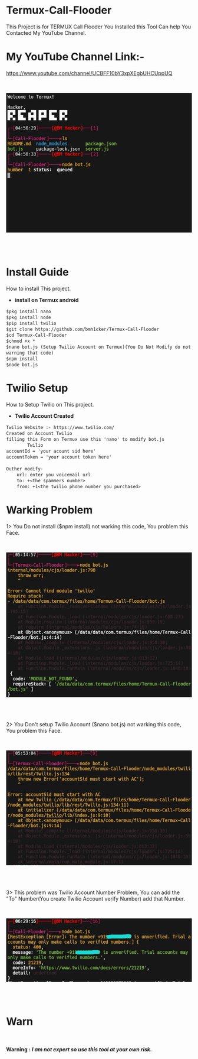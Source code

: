 # Termux-Call-Flooder
This Project is for TERMUX Call Flooder
You Installed this Tool Can help You Contacted My YouTube Channel.

# My YouTube Channel Link:-
https://www.youtube.com/channel/UCBFF10bY3xpXEgbUHCUppUQ

<br>
<p align="center">
<img src="https://github.com/bmh1cker/Termux-Call-Flooder/blob/master/src/Termux%20Call%20Flooder.jpg"/>
</p>
<br><br>

# Install Guide
How to install This project.

* **install on Termux android**

```
$pkg install nano
$pkg install node
$pip install twilio
$git clone https://github.com/bmh1cker/Termux-Call-Flooder
$cd Termux-Call-Flooder
$chmod +x *
$nano bot.js (Setup Twilio Account on Termux)(You Do Not Modify do not warning that code)
$npm install
$node bot.js
```

# Twilio Setup
How to Setup Twilio on This project.

* **Twilio Account Created**

```
Twilio Website :- https://www.twilio.com/
Created on Account Twilio
filling this Form on Termux use this 'nano' to modify bot.js
        Twilio 
accountId = 'your acount sid here'
accountToken = 'your account token here'

Outher modify-
    url: enter you voicemail url
    to: +<the spammers number>
    from: +1<the twilio phone number you purchased>
```

# Warking Problem
1> You Do not install ($npm install) not warking this code, You problem this Face. 

<br>
<p align="center">
<img src="https://github.com/bmh1cker/Termux-Call-Flooder/blob/master/src/ProblemDon'tWark.jpg"/>
</p>
<br><br>

2> You Don't setup Twilio Account ($nano bot.js) not warking this code, You problem this Face.

<br>
<p align="center">
<img src="https://github.com/bmh1cker/Termux-Call-Flooder/blob/master/src/TwilioSetup.jpg"/>
</p>
<br><br>

3> This problem was Twilio Account Number Problem, You can add the "To" Number(You create Twilio Account verify Number) add that Number.

<br>
<p align="center">
<img src="https://github.com/bmh1cker/Termux-Call-Flooder/blob/master/src/Twilioprb.jpg"/>
</p>
<br><br>

# Warn
<br>

**Warning :** ***I am not expert so use this tool at your own risk.***

<br/>
